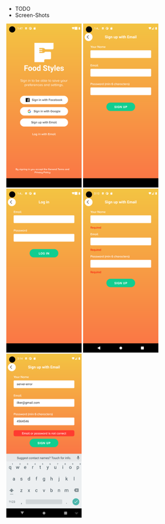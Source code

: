 - TODO
- Screen-Shots
<p>
    <img src="./screen-shots/Screenshot_1656888460.png" alt="drawing" width="200"/>
    <img src="./screen-shots/Screenshot_1656888485.png" alt="drawing" width="200"/>
    <img src="./screen-shots/Screenshot_1656888496.png" alt="drawing" width="200"/>
    <img src="./screen-shots/Screenshot_1656889935.png" alt="drawing" width="200"/>
    <img src="./screen-shots/Screenshot_1656890068.png" alt="drawing" width="200"/>
</p>
